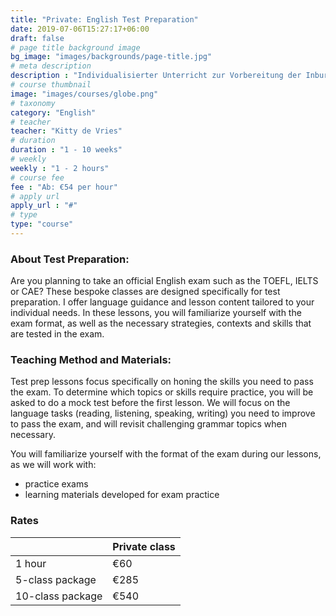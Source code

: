 ```yaml
---
title: "Private: English Test Preparation"
date: 2019-07-06T15:27:17+06:00
draft: false
# page title background image
bg_image: "images/backgrounds/page-title.jpg"
# meta description
description : "Individualisierter Unterricht zur Vorbereitung der Inburgering-, NT2 oder CNaVT Prüfung."
# course thumbnail
image: "images/courses/globe.png"
# taxonomy
category: "English"
# teacher
teacher: "Kitty de Vries"
# duration
duration : "1 - 10 weeks"
# weekly
weekly : "1 - 2 hours"
# course fee
fee : "Ab: €54 per hour"
# apply url
apply_url : "#"
# type
type: "course"
---
```



### About Test Preparation:
Are you planning to take an official English exam such as the TOEFL, IELTS or CAE? These bespoke classes are designed specifically for test preparation. I offer language guidance and lesson content tailored to your individual needs. In these lessons, you will familiarize yourself with the exam format, as well as the necessary strategies, contexts and skills that are tested in the exam.

### Teaching Method and Materials:
Test prep lessons focus specifically on honing the skills you need to pass the exam. To determine which topics or skills require practice, you will be asked to do a mock test before the first lesson. We will focus on the language tasks (reading, listening, speaking, writing) you need to improve to pass the exam, and will revisit challenging grammar topics when necessary. 

You will familiarize yourself with the format of the exam during our lessons, as we will work with:
- practice exams 
- learning materials developed for exam practice

</p>

### Rates

| |Private class|
|---|---|
|  1 hour | €60 | 
|  5-class package | €285 |
|  10-class package | €540 |
